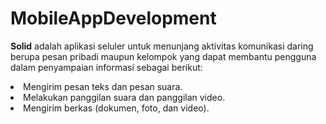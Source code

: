 # MobileAppDevelopment
<b>Solid</b> adalah aplikasi seluler untuk menunjang aktivitas komunikasi daring berupa pesan pribadi maupun kelompok yang dapat membantu pengguna dalam penyampaian informasi sebagai berikut: 
<li>Mengirim pesan teks dan pesan suara.</li>
<li>Melakukan panggilan suara dan panggilan video.</li>
<li>Mengirim berkas (dokumen, foto, dan video).</li>
